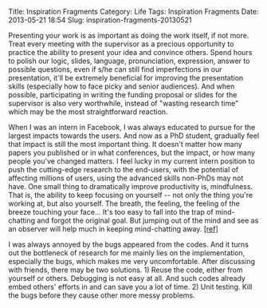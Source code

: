 Title: Inspiration Fragments
Category: Life
Tags: Inspiration Fragments
Date: 2013-05-21 18:54
Slug: inspiration-fragments-20130521

Presenting your work is as important as doing the work itself, if not more. Treat every meeting with the supervisor as a precious opportunity to practice the ability to present your idea and convince others. Spend hours to polish our logic, slides, language, pronunciation, expression, answer to possible questions, even if s/he can still find imperfections in our presentation, it'll be extremely beneficial for improving the presentation skills (especially how to face picky and senior audiences). And when possible, participating in writing the funding proposal or slides for the supervisor is also very worthwhile, instead of "wasting research time" which may be the most straightforward reaction.

When I was an intern in Facebook, I was always educated to pursue for the largest impacts towards the users. And now as a PhD student, gradually feel that impact is still the most important thing. It doesn't matter how many papers you published or in what conferences, but the impact, or how many people you've changed matters. I feel lucky in my current intern position to push the cutting-edge research to the end-users, with the potential of affecting millions of users, using the advanced skills non-PhDs may not have.
One small thing to dramatically improve productivity is, mindfulness. That is, the ability to keep focusing on yourself -- not only the thing you're working at, but also yourself. The breath, the feeling, the feeling of the breeze touching your face... It's too easy to fall into the trap of mind-chatting and forgot the original goal. But jumping out of the mind and see as an observer will help much in keeping mind-chatting away. [[ref]](http://www.quora.com/Meditation/What-are-some-mindfulness-techniques/answer/Mellissa-OBrien-1)

I was always annoyed by the bugs appeared from the codes. And it turns out the bottleneck of research for me mainly lies on the implementation, especially the bugs, which makes me very uncomfortable. After discussing with friends, there may be two solutions. 1) Reuse the code, either from yourself or others. Debugging is not easy at all. And such codes already embed others' efforts in and can save you a lot of time. 2) Unit testing. Kill the bugs before they cause other more messy problems.
